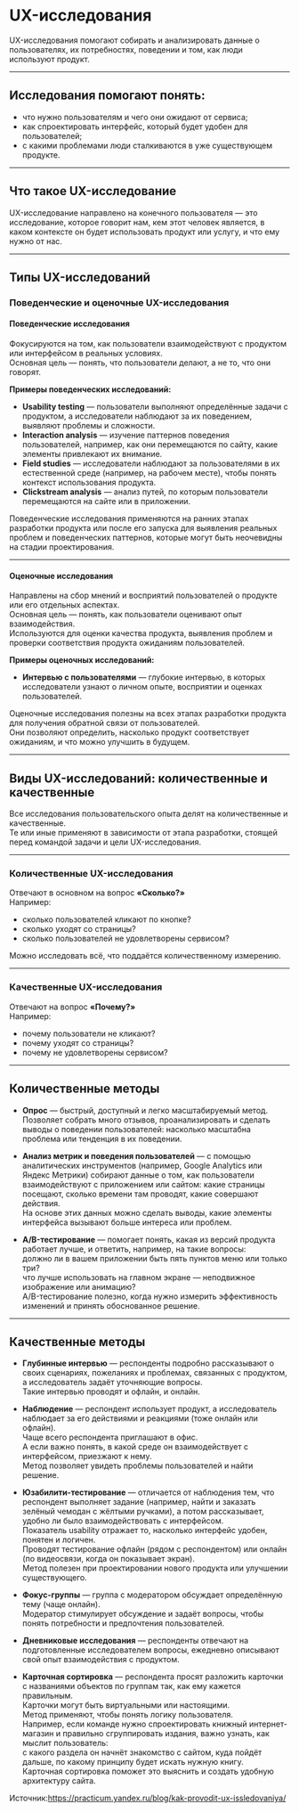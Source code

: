 # UX-исследования

UX-исследования помогают собирать и анализировать данные о пользователях, их потребностях, поведении и том, как люди используют продукт.

---

## Исследования помогают понять:
- что нужно пользователям и чего они ожидают от сервиса;
- как спроектировать интерфейс, который будет удобен для пользователей;
- с какими проблемами люди сталкиваются в уже существующем продукте.

---

## Что такое UX-исследование

UX-исследование направлено на конечного пользователя — это исследование, которое говорит нам, кем этот человек является, в каком контексте он будет использовать продукт или услугу, и что ему нужно от нас.

---

## Типы UX-исследований

### Поведенческие и оценочные UX-исследования

#### Поведенческие исследования

Фокусируются на том, как пользователи взаимодействуют с продуктом или интерфейсом в реальных условиях.  
Основная цель — понять, что пользователи делают, а не то, что они говорят.

**Примеры поведенческих исследований:**
- **Usability testing** — пользователи выполняют определённые задачи с продуктом, а исследователи наблюдают за их поведением, выявляют проблемы и сложности.
- **Interaction analysis** — изучение паттернов поведения пользователей, например, как они перемещаются по сайту, какие элементы привлекают их внимание.
- **Field studies** — исследователи наблюдают за пользователями в их естественной среде (например, на рабочем месте), чтобы понять контекст использования продукта.
- **Clickstream analysis** — анализ путей, по которым пользователи перемещаются на сайте или в приложении.

Поведенческие исследования применяются на ранних этапах разработки продукта или после его запуска для выявления реальных проблем и поведенческих паттернов, которые могут быть неочевидны на стадии проектирования.

---

#### Оценочные исследования

Направлены на сбор мнений и восприятий пользователей о продукте или его отдельных аспектах.  
Основная цель — понять, как пользователи оценивают опыт взаимодействия.  
Используются для оценки качества продукта, выявления проблем и проверки соответствия продукта ожиданиям пользователей.

**Примеры оценочных исследований:**
- **Интервью с пользователями** — глубокие интервью, в которых исследователи узнают о личном опыте, восприятии и оценках пользователей.

Оценочные исследования полезны на всех этапах разработки продукта для получения обратной связи от пользователей.  
Они позволяют определить, насколько продукт соответствует ожиданиям, и что можно улучшить в будущем.

---

## Виды UX-исследований: количественные и качественные

Все исследования пользовательского опыта делят на количественные и качественные.  
Те или иные применяют в зависимости от этапа разработки, стоящей перед командой задачи и цели UX-исследования.

---

### Количественные UX-исследования

Отвечают в основном на вопрос **«Сколько?»**  
Например:
- сколько пользователей кликают по кнопке?
- сколько уходят со страницы?
- сколько пользователей не удовлетворены сервисом?

Можно исследовать всё, что поддаётся количественному измерению.

---

### Качественные UX-исследования

Отвечают на вопрос **«Почему?»**  
Например:
- почему пользователи не кликают?
- почему уходят со страницы?
- почему не удовлетворены сервисом?

---

## Количественные методы

- **Опрос** — быстрый, доступный и легко масштабируемый метод.  
  Позволяет собрать много отзывов, проанализировать и сделать выводы о поведении пользователей: насколько масштабна проблема или тенденция в их поведении.

- **Анализ метрик и поведения пользователей** — с помощью аналитических инструментов (например, Google Analytics или Яндекс Метрики) собирают данные о том, как пользователи взаимодействуют с приложением или сайтом: какие страницы посещают, сколько времени там проводят, какие совершают действия.  
  На основе этих данных можно сделать выводы, какие элементы интерфейса вызывают больше интереса или проблем.

- **A/B-тестирование** — помогает понять, какая из версий продукта работает лучше, и ответить, например, на такие вопросы:  
  должно ли в вашем приложении быть пять пунктов меню или только три?  
  что лучше использовать на главном экране — неподвижное изображение или анимацию?  
  A/B-тестирование полезно, когда нужно измерить эффективность изменений и принять обоснованное решение.

---

## Качественные методы

- **Глубинные интервью** — респонденты подробно рассказывают о своих сценариях, пожеланиях и проблемах, связанных с продуктом, а исследователь задаёт уточняющие вопросы.  
  Такие интервью проводят и офлайн, и онлайн.

- **Наблюдение** — респондент использует продукт, а исследователь наблюдает за его действиями и реакциями (тоже онлайн или офлайн).  
  Чаще всего респондента приглашают в офис.  
  А если важно понять, в какой среде он взаимодействует с интерфейсом, приезжают к нему.  
  Метод позволяет увидеть проблемы пользователей и найти решение.

- **Юзабилити-тестирование** — отличается от наблюдения тем, что респондент выполняет задание (например, найти и заказать зелёный чемодан с жёлтыми ручками), а потом рассказывает, удобно ли было взаимодействовать с интерфейсом.  
  Показатель usability отражает то, насколько интерфейс удобен, понятен и логичен.  
  Проводят тестирование офлайн (рядом с респондентом) или онлайн (по видеосвязи, когда он показывает экран).  
  Метод полезен при проектировании нового продукта или улучшении существующего.

- **Фокус-группы** — группа с модератором обсуждает определённую тему (чаще онлайн).  
  Модератор стимулирует обсуждение и задаёт вопросы, чтобы понять потребности и предпочтения пользователей.

- **Дневниковые исследования** — респонденты отвечают на подготовленные исследователем вопросы, ежедневно описывают свой опыт взаимодействия с продуктом.

- **Карточная сортировка** — респондента просят разложить карточки с названиями объектов по группам так, как ему кажется правильным.  
  Карточки могут быть виртуальными или настоящими.  
  Метод применяют, чтобы понять логику пользователя.  
  Например, если команде нужно спроектировать книжный интернет-магазин и правильно сгруппировать издания, важно узнать, как мыслит пользователь:  
  с какого раздела он начнёт знакомство с сайтом, куда пойдёт дальше, по какому принципу будет искать нужную книгу.  
  Карточная сортировка поможет это выяснить и создать удобную архитектуру сайта.


Источник:https://practicum.yandex.ru/blog/kak-provodit-ux-issledovaniya/
